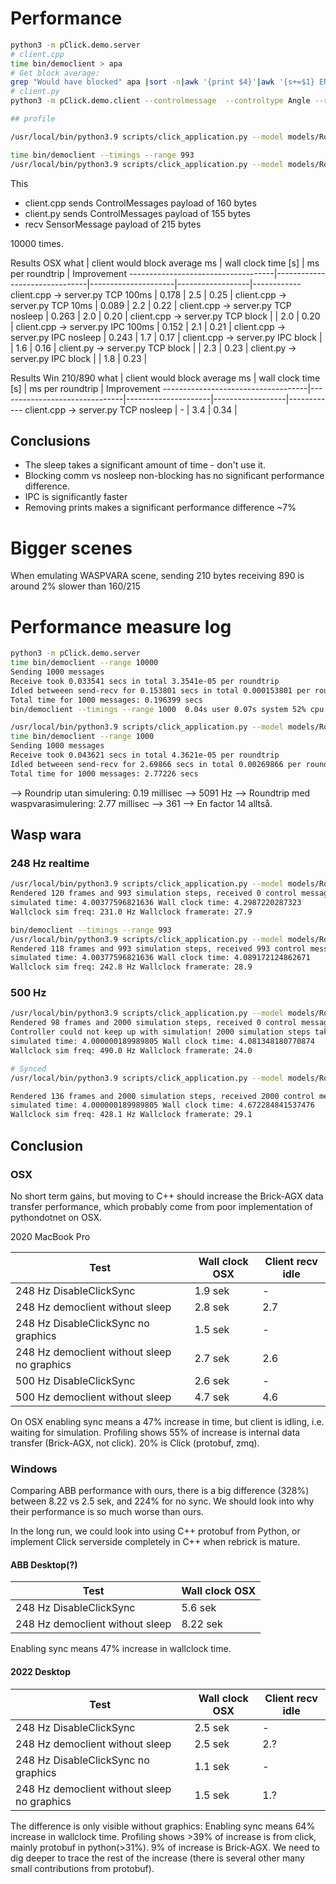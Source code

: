 
# Performance

```bash
python3 -m pClick.demo.server
# client.cpp
time bin/democlient > apa
# Get block average:
grep "Would have blocked" apa |sort -n|awk '{print $4}'|awk '{s+=$1} END {print s/10000.0}'
# client.py
python3 -m pClick.demo.client --controlmessage  --controltype Angle --range   0.56s user 0.40s system 42% cpu 2.237 total

## profile

/usr/local/bin/python3.9 scripts/click_application.py --model models/RobotLabScenes.yml:MYuMiInLab --decorate --trace-sizes  --timeStep 0.004032 --framerate 30 --stopAfter 4  --realTime 0 --disableClickSync --profile --profileFile waspwara-nosync.profile

time bin/democlient --timings --range 993
/usr/local/bin/python3.9 scripts/click_application.py --model models/RobotLabScenes.yml:MYuMiInLab --decorate --trace-sizes  --timeStep 0.004032 --framerate 30 --stopAfter 4  --realTime 0 --profile --profileFile waspwara-sync.profile
```

This

- client.cpp sends ControlMessages payload of 160 bytes
- client.py sends ControlMessages payload of 155 bytes
- recv SensorMessage payload of 215 bytes

10000 times.

Results OSX
what                                | client would block average ms | wall clock time [s] | ms per roundtrip | Improvement
------------------------------------|-------------------------------|---------------------|------------------|------------
client.cpp -> server.py TCP 100ms   | 0.178                         | 2.5                 | 0.25             |
client.cpp -> server.py TCP 10ms    | 0.089                         | 2.2                 | 0.22             |
client.cpp -> server.py TCP nosleep | 0.263                         | 2.0                 | 0.20             |
client.cpp -> server.py TCP block   |                               | 2.0                 | 0.20             |
client.cpp -> server.py IPC 100ms   | 0.152                         | 2.1                 | 0.21             |
client.cpp -> server.py IPC nosleep | 0.243                         | 1.7                 | 0.17             |
client.cpp -> server.py IPC block   |                               | 1.6                 | 0.16             |
client.py -> server.py  TCP block   |                               | 2.3                 | 0.23             |
client.py -> server.py  IPC block   |                               | 1.8                 | 0.23             |

Results Win 210/890
what                                | client would block average ms | wall clock time [s] | ms per roundtrip | Improvement
------------------------------------|-------------------------------|---------------------|------------------|------------
client.cpp -> server.py TCP nosleep   | -                         | 3.4              | 0.34           |


## Conclusions

- The sleep takes a significant amount of time - don't use it.
- Blocking comm vs nosleep non-blocking has no significant performance difference.
- IPC is significantly faster
- Removing prints makes a significant performance difference ~7%

# Bigger scenes

When emulating WASPVARA scene, sending 210 bytes receiving 890 is around 2% slower than 160/215

# Performance measure log

```bash
python3 -m pClick.demo.server
time bin/democlient --range 10000
Sending 1000 messages
Receive took 0.033541 secs in total 3.3541e-05 per roundtrip
Idled betweeen send-recv for 0.153801 secs in total 0.000153801 per roundtrip
Total time for 1000 messages: 0.196399 secs
bin/democlient --timings --range 1000  0.04s user 0.07s system 52% cpu 0.205 total

/usr/local/bin/python3.9 scripts/click_application.py --model models/RobotLabScenes.yml:MYuMiInLab --decorate --framerate 30 --trace-sizes --realTime 0
time bin/democlient --range 1000
Sending 1000 messages
Receive took 0.043621 secs in total 4.3621e-05 per roundtrip
Idled betweeen send-recv for 2.69866 secs in total 0.00269866 per roundtrip
Total time for 1000 messages: 2.77226 secs
```

--> Roundrip utan simulering: 0.19 millisec --> 5091 Hz
--> Roundtrip med waspvarasimulering: 2.77 millisec --> 361
--> En factor 14 alltså.

## Wasp wara

### 248 Hz realtime

```bash
/usr/local/bin/python3.9 scripts/click_application.py --model models/RobotLabScenes.yml:MYuMiInLab --decorate --trace-sizes  --timeStep 0.004032 --framerate 30 --stopAfter 4  --realTime 0 --disableClickSync
Rendered 120 frames and 993 simulation steps, received 0 control messages
simulated time: 4.00377596821636 Wall clock time: 4.2987220287323
Wallclock sim freq: 231.0 Hz Wallclock framerate: 27.9

bin/democlient --timings --range 993
/usr/local/bin/python3.9 scripts/click_application.py --model models/RobotLabScenes.yml:MYuMiInLab --decorate --trace-sizes  --timeStep 0.004032 --framerate 30 --stopAfter 4 --realTime 0
Rendered 118 frames and 993 simulation steps, received 993 control messages
simulated time: 4.00377596821636 Wall clock time: 4.089172124862671
Wallclock sim freq: 242.8 Hz Wallclock framerate: 28.9


```

### 500 Hz

```bash
/usr/local/bin/python3.9 scripts/click_application.py --model models/RobotLabScenes.yml:MYuMiInLab --decorate --trace-sizes  --timeStep 0.002 --framerate 30 --stopAfter 4 --realTime 0 --disableClickSync
Rendered 98 frames and 2000 simulation steps, received 0 control messages
Controller could not keep up with simulation! 2000 simulation steps taken without control message
simulated time: 4.000000189989805 Wall clock time: 4.081348180770874
Wallclock sim freq: 490.0 Hz Wallclock framerate: 24.0

# Synced
/usr/local/bin/python3.9 scripts/click_application.py --model models/RobotLabScenes.yml:MYuMiInLab --decorate --trace-sizes  --timeStep 0.002 --framerate 30 --stopAfter 4 --realTime 0

Rendered 136 frames and 2000 simulation steps, received 2000 control messages
simulated time: 4.000000189989805 Wall clock time: 4.672284841537476
Wallclock sim freq: 428.1 Hz Wallclock framerate: 29.1
```

## Conclusion

### OSX

No short term gains, but moving to C++ should increase the Brick-AGX data transfer performance, which probably come from poor implementation of pythondotnet on OSX.

2020 MacBook Pro

Test                                        | Wall clock OSX | Client recv idle
--------------------------------------------|----------------|-----------------
248 Hz DisableClickSync                     | 1.9 sek        | -
248 Hz democlient without sleep             | 2.8 sek        | 2.7
248 Hz DisableClickSync no graphics         | 1.5 sek        | -
248 Hz democlient without sleep no graphics | 2.7 sek        | 2.6
500 Hz DisableClickSync                     | 2.6 sek        | -
500 Hz democlient without sleep             | 4.7 sek        | 4.6

On OSX enabling sync means a 47% increase in time, but client is idling, i.e. waiting for simulation.
Profiling shows 55% of increase is internal data transfer (Brick-AGX, not click). 20% is Click (protobuf, zmq).

### Windows

Comparing ABB performance with ours, there is a big difference (328%) between 8.22 vs 2.5 sek, and 224% for no sync.
We should look into why their performance is so much worse than ours.

In the long run, we could look into using C++ protobuf from Python, or implement Click serverside completely in C++ when rebrick is mature.

#### ABB Desktop(?)

Test                            | Wall clock OSX
--------------------------------|---------------
248 Hz DisableClickSync         | 5.6 sek
248 Hz democlient without sleep | 8.22 sek

Enabling sync means 47% increase in wallclock time.

#### 2022 Desktop

Test                                        | Wall clock OSX | Client recv idle
--------------------------------------------|----------------|-----------------
248 Hz DisableClickSync                     | 2.5 sek        | -
248 Hz democlient without sleep             | 2.5 sek        | 2.?
248 Hz DisableClickSync no graphics         | 1.1 sek        | -
248 Hz democlient without sleep no graphics | 1.5 sek        | 1.?

The difference is only visible without graphics:
Enabling sync means 64% increase in wallclock time.
Profiling shows >39% of increase is from click, mainly protobuf in python(>31%). 9% of increase is Brick-AGX.
We need to dig deeper to trace the rest of the increase (there is several other many small contributions from protobuf).
